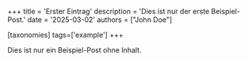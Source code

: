 +++
title = 'Erster Eintrag'
description = 'Dies ist nur der erste Beispiel-Post.'
date = '2025-03-02'
authors = ["John Doe"]

[taxonomies]
tags=['example']
+++

Dies ist nur ein Beispiel-Post ohne Inhalt.
